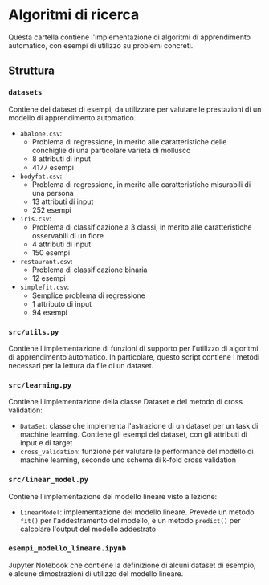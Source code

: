 # Algoritmi di ricerca
Questa cartella contiene l'implementazione di algoritmi di apprendimento automatico, con esempi di utilizzo su problemi concreti.

## Struttura

### ```datasets```
Contiene dei dataset di esempi, da utilizzare per valutare le prestazioni di un modello di apprendimento automatico.
+ ```abalone.csv```:
   + Problema di regressione, in merito alle caratteristiche delle conchiglie di una particolare varietà di mollusco
   + 8 attributi di input
   + 4177 esempi
+ ```bodyfat.csv```:
   + Problema di regressione, in merito alle caratteristiche misurabili di una persona
   + 13 attributi di input
   + 252 esempi 
+ ```iris.csv```:
   + Problema di classificazione a 3 classi, in merito alle caratteristiche osservabili di un fiore
   + 4 attributi di input
   + 150 esempi 
+ ```restaurant.csv```:
   + Problema di classificazione binaria
   + 12 esempi 
+ ```simplefit.csv```:
   + Semplice problema di regressione
   + 1 attributo di input
   + 94 esempi 

### ```src/utils.py```
Contiene l'implementazione di funzioni di supporto per l'utilizzo di algoritmi di apprendimento automatico.
In particolare, questo script contiene i metodi necessari per la lettura da file di un dataset.

### ```src/learning.py```
Contiene l'implementazione della classe Dataset e del metodo di cross validation:
+ ```DataSet```: classe che implementa l'astrazione di un dataset per un task di machine learning. Contiene gli esempi del dataset, con gli attributi di input e di target
+ ```cross_validation```: funzione per valutare le performance del modello di machine learning, secondo uno schema di k-fold cross validation

### ```src/linear_model.py```
Contiene l'implementazione del modello lineare visto a lezione:
+ ```LinearModel```: implementazione del modello lineare. Prevede un metodo ```fit()``` per l'addestramento del modello, e un metodo ```predict()``` per calcolare l'output del modello addestrato

### ```esempi_modello_lineare.ipynb```
Jupyter Notebook che contiene la definizione di alcuni dataset di esempio, e alcune dimostrazioni di utilizzo del modello lineare.
